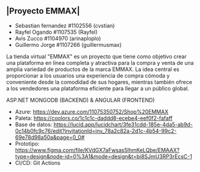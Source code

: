 |Proyecto EMMAX|
--
- Sebastian fernandez #1102556 (cvstian)
- Rayfel Ogando #1107535 (Rayfel)
- Avis Zucco #1104970 (arinaploplo)
- Guillermo Jorge	#1107266 (guillermusmax)

La tienda virtual "EMMAX" es un proyecto que tiene como objetivo crear una plataforma en línea completa y atractiva para la compra y venta de una amplia variedad de productos de la marca EMMAX. La idea central es proporcionar a los usuarios una experiencia de compra cómoda y conveniente desde la comodidad de sus hogares, mientras también ofrece a los vendedores una plataforma eficiente para llegar a un público global.

ASP.NET MONGODB (BACKEND)  &  ANGULAR (FRONTEND)


- Azure: https://dev.azure.com/11075350752/Shop%20EMMAX
- Paleta: https://coolors.co/1c1c1c-daddd8-ecebe4-eef0f2-fafaff
- Base de datos: https://lucid.app/lucidchart/3fe31cdd-185e-4da5-ab9d-0c14b0fc9c76/edit?invitationId=inv_78a2c82a-2d1c-4b54-99c2-69e78d98a50a&page=0_0#
- Prototipo:  https://www.figma.com/file/KVdGX7aFwsas5lhmKeLQbe/EMAAX?type=design&node-id=0%3A1&mode=design&t=bi8SJmU3RP3rEcsC-1
- CI/CD: Git Actions

